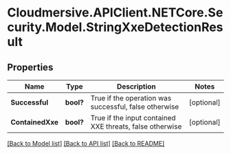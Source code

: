 # Cloudmersive.APIClient.NETCore.Security.Model.StringXxeDetectionResult
## Properties

Name | Type | Description | Notes
------------ | ------------- | ------------- | -------------
**Successful** | **bool?** | True if the operation was successful, false otherwise | [optional] 
**ContainedXxe** | **bool?** | True if the input contained XXE threats, false otherwise | [optional] 

[[Back to Model list]](../README.md#documentation-for-models) [[Back to API list]](../README.md#documentation-for-api-endpoints) [[Back to README]](../README.md)

